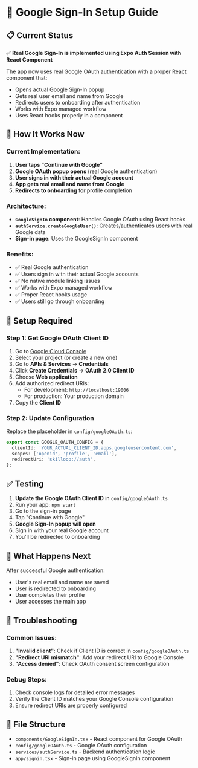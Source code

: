 # 🔐 Google Sign-In Setup Guide

## 📋 **Current Status**
✅ **Real Google Sign-In is implemented using Expo Auth Session with React Component**

The app now uses real Google OAuth authentication with a proper React component that:
- Opens actual Google Sign-In popup
- Gets real user email and name from Google
- Redirects users to onboarding after authentication
- Works with Expo managed workflow
- Uses React hooks properly in a component

## 🚀 **How It Works Now**

### Current Implementation:
1. **User taps "Continue with Google"**
2. **Google OAuth popup opens** (real Google authentication)
3. **User signs in with their actual Google account**
4. **App gets real email and name from Google**
5. **Redirects to onboarding** for profile completion

### Architecture:
- **`GoogleSignIn` component**: Handles Google OAuth using React hooks
- **`authService.createGoogleUser()`**: Creates/authenticates users with real Google data
- **Sign-in page**: Uses the GoogleSignIn component

### Benefits:
- ✅ Real Google authentication
- ✅ Users sign in with their actual Google accounts
- ✅ No native module linking issues
- ✅ Works with Expo managed workflow
- ✅ Proper React hooks usage
- ✅ Users still go through onboarding

## 🔧 **Setup Required**

### Step 1: Get Google OAuth Client ID
1. Go to [Google Cloud Console](https://console.cloud.google.com/)
2. Select your project (or create a new one)
3. Go to **APIs & Services** → **Credentials**
4. Click **Create Credentials** → **OAuth 2.0 Client ID**
5. Choose **Web application**
6. Add authorized redirect URIs:
   - For development: `http://localhost:19006`
   - For production: Your production domain
7. Copy the **Client ID**

### Step 2: Update Configuration
Replace the placeholder in `config/googleOAuth.ts`:

```typescript
export const GOOGLE_OAUTH_CONFIG = {
  clientId: 'YOUR_ACTUAL_CLIENT_ID.apps.googleusercontent.com',
  scopes: ['openid', 'profile', 'email'],
  redirectUri: 'skilloop://auth',
};
```

## ✅ **Testing**

1. **Update the Google OAuth Client ID** in `config/googleOAuth.ts`
2. Run your app: `npm start`
3. Go to the sign-in page
4. Tap "Continue with Google"
5. **Google Sign-In popup will open**
6. Sign in with your real Google account
7. You'll be redirected to onboarding

## 🎯 **What Happens Next**

After successful Google authentication:
- User's real email and name are saved
- User is redirected to onboarding
- User completes their profile
- User accesses the main app

## 🐛 **Troubleshooting**

### Common Issues:
1. **"Invalid client"**: Check if Client ID is correct in `config/googleOAuth.ts`
2. **"Redirect URI mismatch"**: Add your redirect URI to Google Console
3. **"Access denied"**: Check OAuth consent screen configuration

### Debug Steps:
1. Check console logs for detailed error messages
2. Verify the Client ID matches your Google Console configuration
3. Ensure redirect URIs are properly configured

## 📁 **File Structure**

- `components/GoogleSignIn.tsx` - React component for Google OAuth
- `config/googleOAuth.ts` - Google OAuth configuration
- `services/authService.ts` - Backend authentication logic
- `app/signin.tsx` - Sign-in page using GoogleSignIn component
